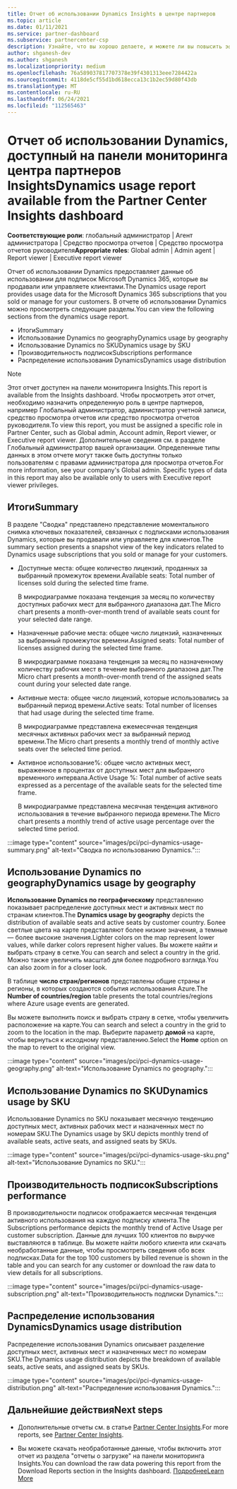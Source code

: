 ```yaml
---
title: Отчет об использовании Dynamics Insights в центре партнеров
ms.topic: article
ms.date: 01/11/2021
ms.service: partner-dashboard
ms.subservice: partnercenter-csp
description: Узнайте, что вы хорошо делаете, и можете ли вы повысить эффективность использования подписок Dynamics, которые вы продаете или управляете клиентами.
author: shganesh-dev
ms.author: shganesh
ms.localizationpriority: medium
ms.openlocfilehash: 76a589037817707378e39f4301313eee7284422a
ms.sourcegitcommit: 4118de5cf55d1bd618ecca13c1b2ec59d80f43db
ms.translationtype: MT
ms.contentlocale: ru-RU
ms.lasthandoff: 06/24/2021
ms.locfileid: "112565463"
---
```

# <a name="dynamics-usage-report-available-from-the-partner-center-insights-dashboard"></a><span data-ttu-id="3edb3-103">Отчет об использовании Dynamics, доступный на панели мониторинга центра партнеров Insights</span><span class="sxs-lookup"><span data-stu-id="3edb3-103">Dynamics usage report available from the Partner Center Insights dashboard</span></span>

<span data-ttu-id="3edb3-104">**Соответствующие роли**: глобальный администратор | Агент администратора | Средство просмотра отчетов | Средство просмотра отчетов руководителя</span><span class="sxs-lookup"><span data-stu-id="3edb3-104">**Appropriate roles**: Global admin | Admin agent | Report viewer | Executive report viewer</span></span>

<span data-ttu-id="3edb3-105">Отчет об использовании Dynamics предоставляет данные об использовании для подписок Microsoft Dynamics 365, которые вы продавали или управляете клиентами.</span><span class="sxs-lookup"><span data-stu-id="3edb3-105">The Dynamics usage report provides usage data for the Microsoft Dynamics 365 subscriptions that you sold or manage for your customers.</span></span> <span data-ttu-id="3edb3-106">В отчете об использовании Dynamics можно просмотреть следующие разделы.</span><span class="sxs-lookup"><span data-stu-id="3edb3-106">You can view the following sections from the dynamics usage report.</span></span>

- <span data-ttu-id="3edb3-107">Итоги</span><span class="sxs-lookup"><span data-stu-id="3edb3-107">Summary</span></span>
- <span data-ttu-id="3edb3-108">Использование Dynamics по geography</span><span class="sxs-lookup"><span data-stu-id="3edb3-108">Dynamics usage by geography</span></span>
- <span data-ttu-id="3edb3-109">Использование Dynamics по SKU</span><span class="sxs-lookup"><span data-stu-id="3edb3-109">Dynamics usage by SKU</span></span>
- <span data-ttu-id="3edb3-110">Производительность подписок</span><span class="sxs-lookup"><span data-stu-id="3edb3-110">Subscriptions performance</span></span>
- <span data-ttu-id="3edb3-111">Распределение использования Dynamics</span><span class="sxs-lookup"><span data-stu-id="3edb3-111">Dynamics usage distribution</span></span>

 > [!NOTE]
 > <span data-ttu-id="3edb3-112">Этот отчет доступен на панели мониторинга Insights.</span><span class="sxs-lookup"><span data-stu-id="3edb3-112">This report is available from the Insights dashboard.</span></span> <span data-ttu-id="3edb3-113">Чтобы просмотреть этот отчет, необходимо назначить определенную роль в центре партнеров, например Глобальный администратор, администратор учетной записи, средство просмотра отчетов или средство просмотра отчетов руководителя.</span><span class="sxs-lookup"><span data-stu-id="3edb3-113">To view this report, you must be assigned a specific role in Partner Center, such as Global admin, Account admin, Report viewer, or Executive report viewer.</span></span> <span data-ttu-id="3edb3-114">Дополнительные сведения см. в разделе Глобальный администратор вашей организации. Определенные типы данных в этом отчете могут также быть доступны только пользователям с правами администратора для просмотра отчетов.</span><span class="sxs-lookup"><span data-stu-id="3edb3-114">For more information, see your company's Global admin. Specific types of data in this report may also be available only to users with Executive report viewer privileges.</span></span>

## <a name="summary"></a><span data-ttu-id="3edb3-115">Итоги</span><span class="sxs-lookup"><span data-stu-id="3edb3-115">Summary</span></span>

<span data-ttu-id="3edb3-116">В разделе "Сводка" представлено представление моментального снимка ключевых показателей, связанных с подписками использования Dynamics, которые вы продавали или управляете для клиентов.</span><span class="sxs-lookup"><span data-stu-id="3edb3-116">The summary section presents a snapshot view of the key indicators related to Dynamics usage subscriptions that you sold or manage for your customers.</span></span>  

- <span data-ttu-id="3edb3-117">Доступные места: общее количество лицензий, проданных за выбранный промежуток времени.</span><span class="sxs-lookup"><span data-stu-id="3edb3-117">Available seats: Total number of licenses sold during the selected time frame.</span></span>

   <span data-ttu-id="3edb3-118">В микродиаграмме показана тенденция за месяц по количеству доступных рабочих мест для выбранного диапазона дат.</span><span class="sxs-lookup"><span data-stu-id="3edb3-118">The Micro chart presents a month-over-month trend of available seats count for your selected date range.</span></span>

- <span data-ttu-id="3edb3-119">Назначенные рабочие места: общее число лицензий, назначенных за выбранный промежуток времени.</span><span class="sxs-lookup"><span data-stu-id="3edb3-119">Assigned seats: Total number of licenses assigned during the selected time frame.</span></span>

   <span data-ttu-id="3edb3-120">В микродиаграмме показана тенденция за месяц по назначенному количеству рабочих мест в течение выбранного диапазона дат.</span><span class="sxs-lookup"><span data-stu-id="3edb3-120">The Micro chart presents a month-over-month trend of the assigned seats count during your selected date range.</span></span>

- <span data-ttu-id="3edb3-121">Активные места: общее число лицензий, которые использовались за выбранный период времени.</span><span class="sxs-lookup"><span data-stu-id="3edb3-121">Active seats: Total number of licenses that had usage during the selected time frame.</span></span> 

   <span data-ttu-id="3edb3-122">В микродиаграмме представлена ежемесячная тенденция месячных активных рабочих мест за выбранный период времени.</span><span class="sxs-lookup"><span data-stu-id="3edb3-122">The Micro chart presents a monthly trend of monthly active seats over the selected time period.</span></span>

- <span data-ttu-id="3edb3-123">Активное использование%: общее число активных мест, выраженное в процентах от доступных мест для выбранного временного интервала.</span><span class="sxs-lookup"><span data-stu-id="3edb3-123">Active Usage %: Total number of active seats expressed as a percentage of the available seats for the selected time frame.</span></span> 

   <span data-ttu-id="3edb3-124">В микродиаграмме представлена месячная тенденция активного использования в течение выбранного периода времени.</span><span class="sxs-lookup"><span data-stu-id="3edb3-124">The Micro chart presents a monthly trend of active usage percentage over the selected time period.</span></span>

:::image type="content" source="images/pci/pci-dynamics-usage-summary.png" alt-text="Сводка по использованию Dynamics.":::

## <a name="dynamics-usage-by-geography"></a><span data-ttu-id="3edb3-126">Использование Dynamics по geography</span><span class="sxs-lookup"><span data-stu-id="3edb3-126">Dynamics usage by geography</span></span>

<span data-ttu-id="3edb3-127">**Использование Dynamics по географическому** представлению показывает распределение доступных мест и активных мест по странам клиентов.</span><span class="sxs-lookup"><span data-stu-id="3edb3-127">The **Dynamics usage by geography** depicts the distribution of available seats and active seats by customer country.</span></span> <span data-ttu-id="3edb3-128">Более светлые цвета на карте представляют более низкие значения, а темные — более высокие значения.</span><span class="sxs-lookup"><span data-stu-id="3edb3-128">Lighter colors on the map represent lower values, while darker colors represent higher values.</span></span> <span data-ttu-id="3edb3-129">Вы можете найти и выбрать страну в сетке.</span><span class="sxs-lookup"><span data-stu-id="3edb3-129">You can search and select a country in the grid.</span></span> <span data-ttu-id="3edb3-130">Можно также увеличить масштаб для более подробного взгляда.</span><span class="sxs-lookup"><span data-stu-id="3edb3-130">You can also zoom in for a closer look.</span></span>

<span data-ttu-id="3edb3-131">В таблице **число стран/регионов** представлены общие страны и регионы, в которых создаются события использования Azure.</span><span class="sxs-lookup"><span data-stu-id="3edb3-131">The **Number of countries/region** table presents the total countries/regions where Azure usage events are generated.</span></span>

<span data-ttu-id="3edb3-132">Вы можете выполнить поиск и выбрать страну в сетке, чтобы увеличить расположение на карте.</span><span class="sxs-lookup"><span data-stu-id="3edb3-132">You can search and select a country in the grid to zoom to the location in the map.</span></span> <span data-ttu-id="3edb3-133">Выберите параметр **домой** на карте, чтобы вернуться к исходному представлению.</span><span class="sxs-lookup"><span data-stu-id="3edb3-133">Select the **Home** option on the map to revert to the original view.</span></span>

:::image type="content" source="images/pci/pci-dynamics-usage-geography.png" alt-text="Использование Dynamics по geography.":::

## <a name="dynamics-usage-by-sku"></a><span data-ttu-id="3edb3-135">Использование Dynamics по SKU</span><span class="sxs-lookup"><span data-stu-id="3edb3-135">Dynamics usage by SKU</span></span>

<span data-ttu-id="3edb3-136">Использование Dynamics по SKU показывает месячную тенденцию доступных мест, активных рабочих мест и назначенных мест по номерам SKU.</span><span class="sxs-lookup"><span data-stu-id="3edb3-136">The Dynamics usage by SKU depicts monthly trend of available seats, active seats, and assigned seats by SKUs.</span></span>

:::image type="content" source="images/pci/pci-dynamics-usage-sku.png" alt-text="Использование Dynamics по SKU.":::

## <a name="subscriptions-performance"></a><span data-ttu-id="3edb3-138">Производительность подписок</span><span class="sxs-lookup"><span data-stu-id="3edb3-138">Subscriptions performance</span></span>

<span data-ttu-id="3edb3-139">В производительности подписок отображается месячная тенденция активного использования на каждую подписку клиента.</span><span class="sxs-lookup"><span data-stu-id="3edb3-139">The Subscriptions performance depicts the monthly trend of Active Usage per customer subscription.</span></span> <span data-ttu-id="3edb3-140">Данные для лучших 100 клиентов по выручке выставляются в таблице. Вы можете найти любого клиента или скачать необработанные данные, чтобы просмотреть сведения обо всех подписках.</span><span class="sxs-lookup"><span data-stu-id="3edb3-140">Data for the top 100 customers by billed revenue is shown in the table and you can search for any customer or download the raw data to view details for all subscriptions.</span></span>

:::image type="content" source="images/pci/pci-dynamics-usage-subscription.png" alt-text="Производительность подписки Dynamics.":::

## <a name="dynamics-usage-distribution"></a><span data-ttu-id="3edb3-142">Распределение использования Dynamics</span><span class="sxs-lookup"><span data-stu-id="3edb3-142">Dynamics usage distribution</span></span>

<span data-ttu-id="3edb3-143">Распределение использования Dynamics описывает разделение доступных мест, активных мест и назначенных мест по номерам SKU.</span><span class="sxs-lookup"><span data-stu-id="3edb3-143">The Dynamics usage distribution depicts the breakdown of available seats, active seats, and assigned seats by SKUs.</span></span>

:::image type="content" source="images/pci/pci-dynamics-usage-distribution.png" alt-text="Распределение использования Dynamics.":::

## <a name="next-steps"></a><span data-ttu-id="3edb3-145">Дальнейшие действия</span><span class="sxs-lookup"><span data-stu-id="3edb3-145">Next steps</span></span>

- <span data-ttu-id="3edb3-146">Дополнительные отчеты см. в статье [Partner Center Insights](partner-center-insights.md).</span><span class="sxs-lookup"><span data-stu-id="3edb3-146">For more reports, see [Partner Center Insights](partner-center-insights.md).</span></span>

- <span data-ttu-id="3edb3-147">Вы можете скачать необработанные данные, чтобы включить этот отчет из раздела "отчеты о загрузке" на панели мониторинга Insights.</span><span class="sxs-lookup"><span data-stu-id="3edb3-147">You can download the raw data powering this report from the Download Reports section in the Insights dashboard.</span></span> [<span data-ttu-id="3edb3-148">Подробнее</span><span class="sxs-lookup"><span data-stu-id="3edb3-148">Learn More</span></span>](pci-download-reports.md) 
